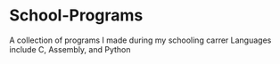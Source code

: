 # School-Programs
A collection of programs I made during my schooling carrer
Languages include C, Assembly, and Python
